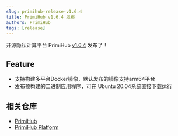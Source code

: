 ```yaml
---
slug: primihub-release-v1.6.4
title: PrimiHub v1.6.4 发布
authors: PrimiHub
tags: [release]
---
```


开源隐私计算平台 PrimiHub [v1.6.4](https://github.com/primihub/primihub/releases/tag/1.6.4) 发布了！

## Feature

- 支持构建多平台Docker镜像，默认发布的镜像支持arm64平台
- 发布预构建的二进制应用程序，可在 Ubuntu 20.04系统直接下载运行



## 相关仓库

* [PrimiHub](https://github.com/primihub/primihub)
* [PrimiHub Platform](https://github.com/primihub/primihub-platform)